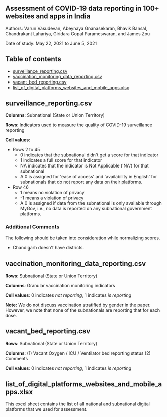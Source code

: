 Assessment of COVID-19 data reporting in 100+ websites and apps in India
--------------------------------------------------------------------------------
Authors: Varun Vasudevan, Abeynaya Gnanasekaran, Bhavik Bansal, Chandrakant Lahariya, Giridara Gopal Parameswaran, and James Zou

Date of study: May 22, 2021 to June 5, 2021

## Table of contents

- [surveillance_reporting.csv](#surveillance)
- [vaccination_monitoring_data_reporting.csv](#vaccination)
- [vacant_bed_reporting.csv](#bed)
- [list_of_digital_platforms_websites_and_mobile_apps.xlsx](#platforms) 

<!-- toc -->

surveillance_reporting.csv <a name="surveillance"></a>
--------------------------------------

**Columns**: Subnational (State or Union Territory)

**Rows**: Indicators used to measure the quality of COVID-19 surveillance reporting

**Cell values**:

  - Rows 2 to 45
      - 0 indicates that the subnational didn't get a score for that indicator
      - 1 indicates a full score for that indicator
      - NA indicates that the indicator is Not Applicable ('NA') for that subnational
      - A 0 is assigned for 'ease of access' and 'availability in English' for subnationals that do not report any data on their platforms. 
  - Row 46
      - 1 means no violation of privacy 
      - -1 means a violation of privacy
      - A 0 is assigned if data from the subnational is only available through MyGov, i.e., no data is reported on any subnational government platforms.
### Additional Comments
The following should be taken into consideration while normalizing scores.
- Chandigarh doesn't have districts.

## vaccination_monitoring_data_reporting.csv <a name="vaccination"></a>

**Rows**: Subnational (State or Union Territory)

**Columns**: Granular vaccination monitoring indicators 

**Cell values**: 0 indicates *not reporting*, 1 indicates *is reporting*

**Note:** We do not discuss vaccination stratified by gender in the paper. However, we note that none of the subnationals are reporting that for each dose.

## vacant_bed_reporting.csv <a name="bed"></a>

**Rows**: Subnational (State or Union Territory)

**Columns**: (1) Vacant Oxygen / ICU / Ventilator bed reporting status (2) Comments

**Cell values**: 0 indicates *not reporting*, 1 indicates *is reporting*

## list_of_digital_platforms_websites_and_mobile_apps.xlsx <a name="platforms"></a>

This excel sheet contains the list of all national and subnational digital platforms that we used for assessment.  

